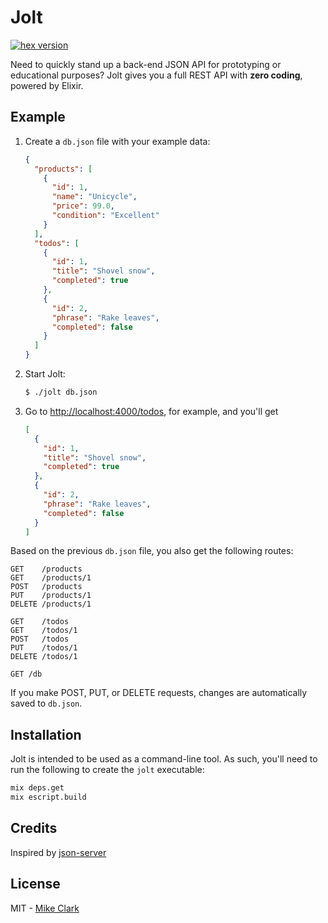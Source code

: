 # Jolt
[![hex version](https://img.shields.io/hexpm/v/jolt.svg)](https://hex.pm/packages/jolt)


Need to quickly stand up a back-end JSON API for prototyping or educational purposes? Jolt gives you a full REST API with __zero coding__, powered by Elixir.

## Example

1. Create a `db.json` file with your example data:

    ```json
    {
      "products": [
        {
          "id": 1,
          "name": "Unicycle",
          "price": 99.0,
          "condition": "Excellent"
        }
      ],
      "todos": [
        {
          "id": 1,
          "title": "Shovel snow",
          "completed": true
        },
        {
          "id": 2,
          "phrase": "Rake leaves",
          "completed": false
        }
      ]
    }
    ```

2. Start Jolt:

    ```bash
    $ ./jolt db.json
    ```

3. Go to [http://localhost:4000/todos](), for example, and you'll get

    ```json
    [
      {
        "id": 1,
        "title": "Shovel snow",
        "completed": true
      },
      {
        "id": 2,
        "phrase": "Rake leaves",
        "completed": false
      }
    ]
    ```

Based on the previous `db.json` file, you also get the following routes:

```
GET    /products
GET    /products/1
POST   /products
PUT    /products/1
DELETE /products/1

GET    /todos
GET    /todos/1
POST   /todos
PUT    /todos/1
DELETE /todos/1

GET /db
```

If you make POST, PUT, or DELETE requests, changes are automatically saved to `db.json`.

## Installation

Jolt is intended to be used as a command-line tool. As such, you'll
need to run the following to create the `jolt` executable:

```bash
mix deps.get
mix escript.build
```

## Credits

Inspired by [json-server](https://github.com/typicode/json-server)

## License

MIT - [Mike Clark](https://github.com/clarkware)
